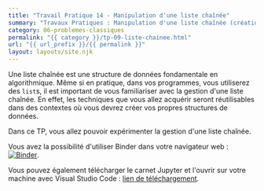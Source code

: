 ```yaml
---
title: "Travail Pratique 14 - Manipulation d'une liste chaînée"
summary: "Travaux Pratiques : Manipulation d'une liste chaînée (création, insertion, suppression, recherche)."
category: 06-problemes-classiques
permalink: "{{ category }}/tp-09-liste-chainee.html"
url: "{{ url_prefix }}/{{ permalink }}"
layout: layouts/site.njk
---
```


Une liste chaînée est une structure de données fondamentale en algorithmique. Même si en pratique, dans vos programmes, vous utiliserez des `list`s, il est important de vous familiariser avec la gestion d'une liste chaînée. En effet, les techniques que vous allez acquérir seront réutilisables dans des contextes où vous devrez créer vos propres structures de données.

Dans ce TP, vous allez pouvoir expérimenter la gestion d'une liste chaînée.

Vous avez la possibilité d'utiliser Binder dans votre navigateur web : <a href="https://mybinder.org/v2/gh/loic-yvonnet/algo-appliquee/master?filepath=cours%2F06-problemes-classiques%2Fwork-assignment-12.ipynb"><img class="inline" src="https://mybinder.org/badge_logo.svg" alt="Binder"></a>.

Vous pouvez également télécharger le carnet Jupyter et l'ouvrir sur votre machine avec Visual Studio Code : [lien de téléchargement](https://github.com/loic-yvonnet/algo-appliquee/raw/master/cours/06-problemes-classiques/work-assignment-12.ipynb).